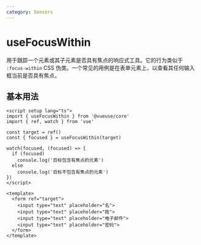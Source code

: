 ```yaml
---
category: Sensors
---
```


# useFocusWithin

用于跟踪一个元素或其子元素是否具有焦点的响应式工具。它的行为类似于 `:focus-within` CSS 伪类。一个常见的用例是在表单元素上，以查看其任何输入框当前是否具有焦点。

## 基本用法

```vue
<script setup lang="ts">
import { useFocusWithin } from '@vueuse/core'
import { ref, watch } from 'vue'

const target = ref()
const { focused } = useFocusWithin(target)

watch(focused, (focused) => {
  if (focused)
    console.log('目标包含有焦点的元素')
  else
    console.log('目标不包含有焦点的元素')
})
</script>

<template>
  <form ref="target">
    <input type="text" placeholder="名">
    <input type="text" placeholder="姓">
    <input type="text" placeholder="电子邮件">
    <input type="text" placeholder="密码">
  </form>
</template>
```
